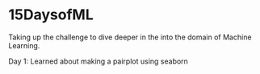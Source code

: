 # 15DaysofML
 Taking up the challenge to dive deeper in the into the domain of Machine Learning.
 
 Day 1:
 Learned about making a pairplot using seaborn 
